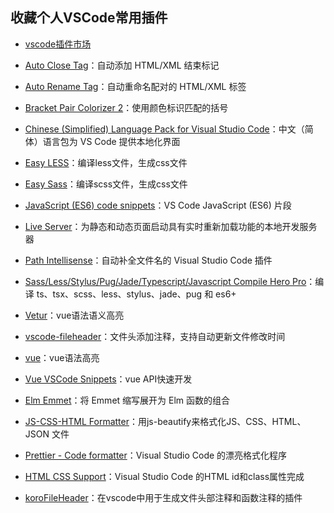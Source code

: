 ## 收藏个人VSCode常用插件

* [vscode插件市场](https://marketplace.visualstudio.com/vscode)

* [Auto Close Tag](https://marketplace.visualstudio.com/items?itemName=formulahendry.auto-close-tag)：自动添加 HTML/XML 结束标记

* [Auto Rename Tag](https://marketplace.visualstudio.com/items?itemName=formulahendry.auto-rename-tag)：自动重命名配对的 HTML/XML 标签

* [Bracket Pair Colorizer 2](https://marketplace.visualstudio.com/items?itemName=CoenraadS.bracket-pair-colorizer-2)：使用颜色标识匹配的括号

* [Chinese (Simplified) Language Pack for Visual Studio Code](https://marketplace.visualstudio.com/items?itemName=MS-CEINTL.vscode-language-pack-zh-hans)：中文（简体）语言包为 VS Code 提供本地化界面

* [Easy LESS](https://marketplace.visualstudio.com/items?itemName=mrcrowl.easy-less)：编译less文件，生成css文件

* [Easy Sass](https://marketplace.visualstudio.com/items?itemName=spook.easysass)：编译scss文件，生成css文件

* [JavaScript (ES6) code snippets](https://marketplace.visualstudio.com/items?itemName=xabikos.JavaScriptSnippets)：VS Code JavaScript (ES6) 片段

* [Live Server](https://marketplace.visualstudio.com/items?itemName=ritwickdey.LiveServer)：为静态和动态页面启动具有实时重新加载功能的本地开发服务器

* [Path Intellisense](https://marketplace.visualstudio.com/items?itemName=christian-kohler.path-intellisense)：自动补全文件名的 Visual Studio Code 插件

* [Sass/Less/Stylus/Pug/Jade/Typescript/Javascript Compile Hero Pro](https://marketplace.visualstudio.com/items?itemName=Wscats.eno)：编译 ts、tsx、scss、less、stylus、jade、pug 和 es6+

* [Vetur](https://marketplace.visualstudio.com/items?itemName=octref.vetur)：vue语法语义高亮

* [vscode-fileheader](https://marketplace.visualstudio.com/items?itemName=mikey.vscode-fileheader)：文件头添加注释，支持自动更新文件修改时间

* [vue](https://marketplace.visualstudio.com/items?itemName=liuji-jim.vue)：vue语法高亮

* [Vue VSCode Snippets](https://marketplace.visualstudio.com/items?itemName=sdras.vue-vscode-snippets)：vue API快速开发

* [Elm Emmet](https://marketplace.visualstudio.com/items?itemName=necinc.elmmet)：将 Emmet 缩写展开为 Elm 函数的组合

* [JS-CSS-HTML Formatter](https://marketplace.visualstudio.com/items?itemName=lonefy.vscode-JS-CSS-HTML-formatter)：用js-beautify来格式化JS、CSS、HTML、JSON 文件

* [Prettier - Code formatter](https://marketplace.visualstudio.com/items?itemName=esbenp.prettier-vscode)：Visual Studio Code 的漂亮格式化程序

* [HTML CSS Support](https://marketplace.visualstudio.com/items?itemName=ecmel.vscode-html-css)：Visual Studio Code 的HTML id和class属性完成

* [koroFileHeader](https://marketplace.visualstudio.com/items?itemName=OBKoro1.korofileheader)：在vscode中用于生成文件头部注释和函数注释的插件